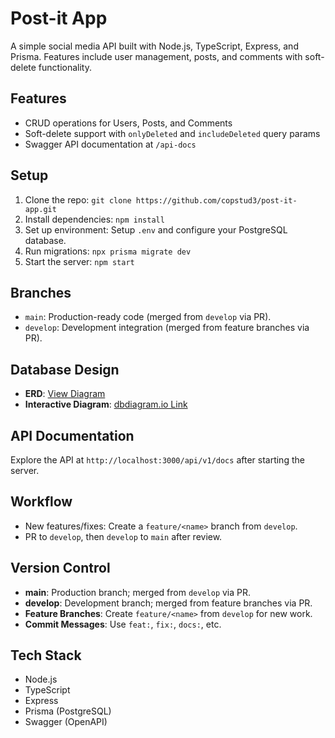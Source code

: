 # Post-it App

A simple social media API built with Node.js, TypeScript, Express, and Prisma. Features include user management, posts, and comments with soft-delete functionality.

## Features

- CRUD operations for Users, Posts, and Comments
- Soft-delete support with `onlyDeleted` and `includeDeleted` query params
- Swagger API documentation at `/api-docs`

## Setup

1. Clone the repo: `git clone https://github.com/copstud3/post-it-app.git`
2. Install dependencies: `npm install`
3. Set up environment: Setup `.env` and configure your PostgreSQL database.
4. Run migrations: `npx prisma migrate dev`
5. Start the server: `npm start`

## Branches
- `main`: Production-ready code (merged from `develop` via PR).
- `develop`: Development integration (merged from feature branches via PR).

## Database Design
- **ERD**: [View Diagram](docs/post-itapp-dbmodel.png)
- **Interactive Diagram**: [dbdiagram.io Link](https://dbdiagram.io/d/post-itapp-dbmodel-67f914544f7afba18440b523)

## API Documentation

Explore the API at `http://localhost:3000/api/v1/docs` after starting the server.

## Workflow
- New features/fixes: Create a `feature/<name>` branch from `develop`.
- PR to `develop`, then `develop` to `main` after review.

## Version Control
- **main**: Production branch; merged from `develop` via PR.
- **develop**: Development branch; merged from feature branches via PR.
- **Feature Branches**: Create `feature/<name>` from `develop` for new work.
- **Commit Messages**: Use `feat:`, `fix:`, `docs:`, etc.

## Tech Stack

- Node.js
- TypeScript
- Express
- Prisma (PostgreSQL)
- Swagger (OpenAPI)

